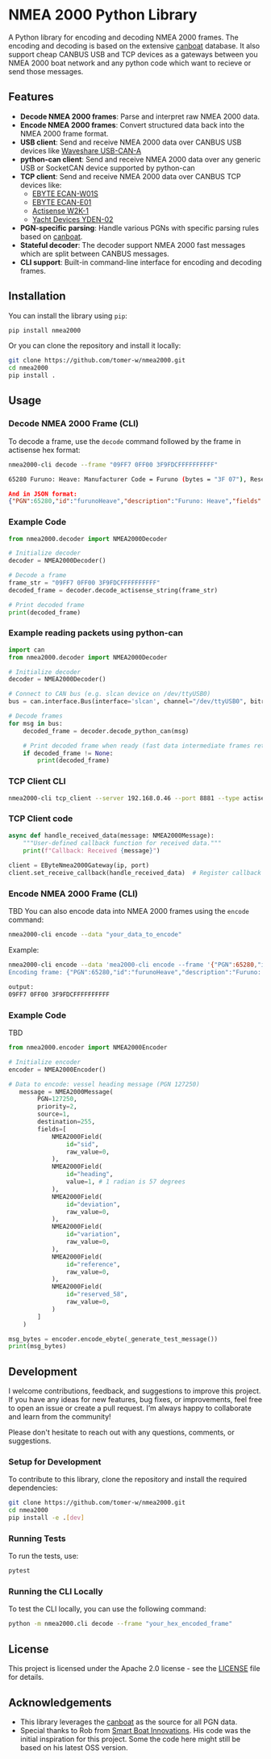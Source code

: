 
# NMEA 2000 Python Library

A Python library for encoding and decoding NMEA 2000 frames. The encoding and decoding is based on the extensive [canboat](https://canboat.github.io/canboat/canboat.html) database. It also support cheap CANBUS USB and TCP devices as a gateways between you NMEA 2000 boat network and any python code which want to recieve or send those messages.

## Features

- **Decode NMEA 2000 frames**: Parse and interpret raw NMEA 2000 data.
- **Encode NMEA 2000 frames**: Convert structured data back into the NMEA 2000 frame format.
- **USB client**: Send and receive NMEA 2000 data over CANBUS USB devices like [Waveshare USB-CAN-A](https://www.waveshare.com/wiki/USB-CAN-A)
- **python-can client**: Send and receive NMEA 2000 data over any generic USB or SocketCAN device supported by python-can
- **TCP client**: Send and receive NMEA 2000 data over CANBUS TCP devices like:
     - [EBYTE ECAN-W01S](https://www.cdebyte.com/products/ECAN-W01S)
     - [EBYTE ECAN-E01](https://www.cdebyte.com/products/ECAN-E01)
     - [Actisense W2K-1](https://actisense.com/products/w2k-1-nmea-2000-wifi-gateway/)
     - [Yacht Devices YDEN-02](https://yachtdevicesus.com/products/nmea-2000-ethernet-gateway-yden-02)
- **PGN-specific parsing**: Handle various PGNs with specific parsing rules based on [canboat](https://canboat.github.io/canboat/canboat.html).
- **Stateful decoder**: The decoder support NMEA 2000 fast messages which are split between CANBUS messages.
- **CLI support**: Built-in command-line interface for encoding and decoding frames.

## Installation

You can install the library using `pip`:

```bash
pip install nmea2000
```

Or you can clone the repository and install it locally:

```bash
git clone https://github.com/tomer-w/nmea2000.git
cd nmea2000
pip install .
```

## Usage

### Decode NMEA 2000 Frame (CLI)

To decode a frame, use the `decode` command followed by the frame in actisense hex format:

```bash
nmea2000-cli decode --frame "09FF7 0FF00 3F9FDCFFFFFFFFFF"

65280 Furuno: Heave: Manufacturer Code = Furuno (bytes = "3F 07"), Reserved = 3 (bytes = "03"), Industry Code = Marine (bytes = "04"), Heave = -0.036000000000000004 (bytes = "DC"), Reserved = 65535 (bytes = "FF FF 00")
```
```json
And in JSON format:
{"PGN":65280,"id":"furunoHeave","description":"Furuno: Heave","fields":[{"id":"manufacturer_code","name":"Manufacturer Code","description":"Furuno","unit_of_measurement":"","value":"Furuno","raw_value":1855},{"id":"reserved_11","name":"Reserved","description":"","unit_of_measurement":"","value":3,"raw_value":3},{"id":"industry_code","name":"Industry Code","description":"Marine Industry","unit_of_measurement":"","value":"Marine","raw_value":4},{"id":"heave","name":"Heave","description":"","unit_of_measurement":"m","value":-0.036000000000000004,"raw_value":-36},{"id":"reserved_48","name":"Reserved","description":"","unit_of_measurement":"","value":65535,"raw_value":65535}],"source":9,"destination":255,"priority":7}

```

### Example Code

```python
from nmea2000.decoder import NMEA2000Decoder

# Initialize decoder
decoder = NMEA2000Decoder()

# Decode a frame
frame_str = "09FF7 0FF00 3F9FDCFFFFFFFFFF"
decoded_frame = decoder.decode_actisense_string(frame_str)

# Print decoded frame
print(decoded_frame)
```

### Example reading packets using python-can

```python
import can
from nmea2000.decoder import NMEA2000Decoder

# Initialize decoder
decoder = NMEA2000Decoder()

# Connect to CAN bus (e.g. slcan device on /dev/ttyUSB0)
bus = can.interface.Bus(interface='slcan', channel="/dev/ttyUSB0", bitrate=250000)

# Decode frames
for msg in bus:
    decoded_frame = decoder.decode_python_can(msg)

    # Print decoded frame when ready (fast data intermediate frames return None)
    if decoded_frame != None:
        print(decoded_frame)
```

### TCP Client CLI

```bash
nmea2000-cli tcp_client --server 192.168.0.46 --port 8881 --type actisense
```

### TCP Client code

```python
async def handle_received_data(message: NMEA2000Message):
    """User-defined callback function for received data."""
    print(f"Callback: Received {message}")
    
client = EByteNmea2000Gateway(ip, port)
client.set_receive_callback(handle_received_data)  # Register callback
```

### Encode NMEA 2000 Frame (CLI)
TBD
You can also encode data into NMEA 2000 frames using the `encode` command:

```bash
nmea2000-cli encode --data "your_data_to_encode"
``` 

Example:
```bash
nmea2000-cli encode --data 'mea2000-cli encode --frame '{"PGN":65280,"id":"furunoHeave","description":"Furuno: Heave","fields":[{"id":"manufacturer_code","name":"Manufacturer Code","description":"Furuno","unit_of_measurement":"","value":"Furuno","raw_value":1855},{"id":"reserved_11","name":"Reserved","description":"","unit_of_measurement":"","value":3,"raw_value":3},{"id":"industry_code","name":"Industry Code","description":"Marine Industry","unit_of_measurement":"","value":"Marine","raw_value":4},{"id":"heave","name":"Heave","description":"","unit_of_measurement":"m","value":-0.036000000000000004,"raw_value":-36},{"id":"reserved_48","name":"Reserved","description":"","unit_of_measurement":"","value":65535,"raw_value":65535}],"source":9,"destination":255,"priority":7}'
Encoding frame: {"PGN":65280,"id":"furunoHeave","description":"Furuno: Heave","fields":[{"id":"manufacturer_code","name":"Manufacturer Code","description":"Furuno","unit_of_measurement":"","value":"Furuno","raw_value":1855},{"id":"reserved_11","name":"Reserved","description":"","unit_of_measurement":"","value":3,"raw_value":3},{"id":"industry_code","name":"Industry Code","description":"Marine Industry","unit_of_measurement":"","value":"Marine","raw_value":4},{"id":"heave","name":"Heave","description":"","unit_of_measurement":"m","value":-0.036000000000000004,"raw_value":-36},{"id":"reserved_48","name":"Reserved","description":"","unit_of_measurement":"","value":65535,"raw_value":65535}],"source":9,"destination":255,"priority":7}'

output:
09FF7 0FF00 3F9FDCFFFFFFFFFF
``` 



### Example Code
TBD
```python
from nmea2000.encoder import NMEA2000Encoder

# Initialize encoder
encoder = NMEA2000Encoder()

# Data to encode: vessel heading message (PGN 127250)
   message = NMEA2000Message(
        PGN=127250,
        priority=2,
        source=1,
        destination=255,
        fields=[
            NMEA2000Field(
                id="sid",
                raw_value=0,
            ),
            NMEA2000Field(
                id="heading",
                value=1, # 1 radian is 57 degrees
            ),
            NMEA2000Field(
                id="deviation",
                raw_value=0,
            ),
            NMEA2000Field(
                id="variation",
                raw_value=0,
            ),
            NMEA2000Field(
                id="reference",
                raw_value=0,
            ),
            NMEA2000Field(
                id="reserved_58",
                raw_value=0,
            )
        ]
    )

msg_bytes = encoder.encode_ebyte(_generate_test_message())
print(msg_bytes)
```

## Development
I welcome contributions, feedback, and suggestions to improve this project. If you have any ideas for new features, bug fixes, or improvements, feel free to open an issue or create a pull request. I’m always happy to collaborate and learn from the community!

Please don't hesitate to reach out with any questions, comments, or suggestions.

### Setup for Development

To contribute to this library, clone the repository and install the required dependencies:

```bash
git clone https://github.com/tomer-w/nmea2000.git
cd nmea2000
pip install -e .[dev]
```

### Running Tests

To run the tests, use:

```bash
pytest
```

### Running the CLI Locally

To test the CLI locally, you can use the following command:

```bash
python -m nmea2000.cli decode --frame "your_hex_encoded_frame"
```

## License

This project is licensed under the Apache 2.0 license - see the [LICENSE](LICENSE) file for details.

## Acknowledgements

- This library leverages the [canboat](https://github.com/canboat/canboat) as the source for all PGN data.
- Special thanks to Rob from [Smart Boat Innovations](https://github.com/SmartBoatInnovations/). His code was the initial inspiration for this project. Some the code here might still be based on his latest OSS version.


